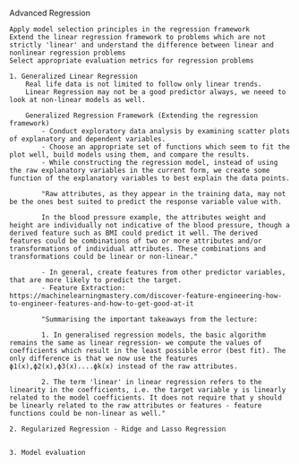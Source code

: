 Advanced Regression

    Apply model selection principles in the regression framework
    Extend the linear regression framework to problems which are not strictly 'linear' and understand the difference between linear and nonlinear regression problems
    Select appropriate evaluation metrics for regression problems

    1. Generalized Linear Regression
        Real life data is not limited to follow only linear trends.
        Linear Regression may not be a good predictor always, we neeed to look at non-linear models as well.
        
        Generalized Regression Framework (Extending the regression framework)
            - Conduct exploratory data analysis by examining scatter plots of explanatory and dependent variables. 
            - Choose an appropriate set of functions which seem to fit the plot well, build models using them, and compare the results.
            - While constructing the regression model, instead of using the raw explanatory variables in the current form, we create some function of the explanatory variables to best explain the data points.
            
            "Raw attributes, as they appear in the training data, may not be the ones best suited to predict the response variable value with.

            In the blood pressure example, the attributes weight and height are individually not indicative of the blood pressure, though a derived feature such as BMI could predict it well. The derived features could be combinations of two or more attributes and/or transformations of individual attributes. These combinations and transformations could be linear or non-linear."

            - In general, create features from other predictor variables, that are more likely to predict the target. 
            - Feature Extraction: https://machinelearningmastery.com/discover-feature-engineering-how-to-engineer-features-and-how-to-get-good-at-it
            
            "Summarising the important takeaways from the lecture:

            1. In generalised regression models, the basic algorithm remains the same as linear regression- we compute the values of coefficients which result in the least possible error (best fit). The only difference is that we now use the features ϕ1(x),ϕ2(x),ϕ3(x)....ϕk(x) instead of the raw attributes.

            2. The term 'linear' in linear regression refers to the linearity in the coefficients, i.e. the target variable y is linearly related to the model coefficients. It does not require that y should be linearly related to the raw attributes or features - feature functions could be non-linear as well."

    2. Regularized Regression - Ridge and Lasso Regression
    

    3. Model evaluation
    